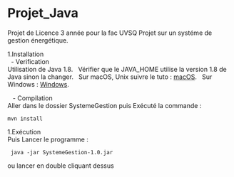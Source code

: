 # Projet_Java

Projet de Licence 3 année pour la fac UVSQ
Projet sur un systéme de gestion énergétique.

1.Installation  
    - Verification  
Utilisation de Java 1.8.  
Vérifier que le JAVA_HOME utilise la version 1.8 de Java sinon la changer.  
Sur macOS, Unix suivre le tuto : [macOS](https://www.mkyong.com/java/how-to-set-java_home-environment-variable-on-mac-os-x/).    
Sur Windows : [Windows](https://confluence.atlassian.com/doc/setting-the-java_home-variable-in-windows-8895.html).  

    - Compilation    
Aller dans le dossier SystemeGestion puis Exécuté la commande :
```
mvn install
```
1.Exécution     
Puis Lancer le programme :
```
 java -jar SystemeGestion-1.0.jar
```
ou lancer en double cliquant dessus
